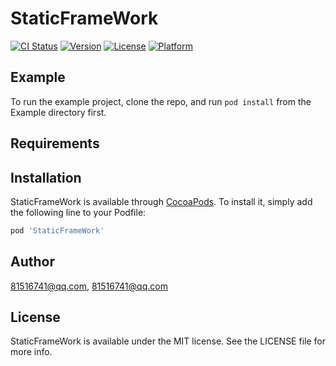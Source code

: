 # StaticFrameWork

[![CI Status](https://img.shields.io/travis/81516741@qq.com/StaticFrameWork.svg?style=flat)](https://travis-ci.org/81516741@qq.com/StaticFrameWork)
[![Version](https://img.shields.io/cocoapods/v/StaticFrameWork.svg?style=flat)](https://cocoapods.org/pods/StaticFrameWork)
[![License](https://img.shields.io/cocoapods/l/StaticFrameWork.svg?style=flat)](https://cocoapods.org/pods/StaticFrameWork)
[![Platform](https://img.shields.io/cocoapods/p/StaticFrameWork.svg?style=flat)](https://cocoapods.org/pods/StaticFrameWork)

## Example

To run the example project, clone the repo, and run `pod install` from the Example directory first.

## Requirements

## Installation

StaticFrameWork is available through [CocoaPods](https://cocoapods.org). To install
it, simply add the following line to your Podfile:

```ruby
pod 'StaticFrameWork'
```

## Author

81516741@qq.com, 81516741@qq.com

## License

StaticFrameWork is available under the MIT license. See the LICENSE file for more info.
